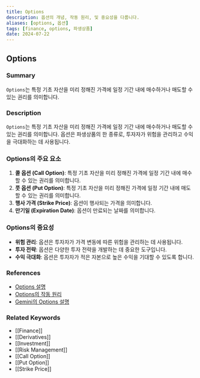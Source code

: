 ```yaml
---
title: Options
description: 옵션의 개념, 작동 원리, 및 중요성을 다룹니다.
aliases: [options, 옵션]
tags: [finance, options, 파생상품]
date: 2024-07-22
---
```


## Options

### Summary

`Options`는 특정 기초 자산을 미리 정해진 가격에 일정 기간 내에 매수하거나 매도할 수 있는 권리를 의미합니다.

### Description

`Options`는 특정 기초 자산을 미리 정해진 가격에 일정 기간 내에 매수하거나 매도할 수 있는 권리를 의미합니다. 옵션은 파생상품의 한 종류로, 투자자가 위험을 관리하고 수익을 극대화하는 데 사용됩니다.

### Options의 주요 요소

1. **콜 옵션 (Call Option)**: 특정 기초 자산을 미리 정해진 가격에 일정 기간 내에 매수할 수 있는 권리를 의미합니다.
2. **풋 옵션 (Put Option)**: 특정 기초 자산을 미리 정해진 가격에 일정 기간 내에 매도할 수 있는 권리를 의미합니다.
3. **행사 가격 (Strike Price)**: 옵션이 행사되는 가격을 의미합니다.
4. **만기일 (Expiration Date)**: 옵션이 만료되는 날짜를 의미합니다.

### Options의 중요성

- **위험 관리**: 옵션은 투자자가 가격 변동에 따른 위험을 관리하는 데 사용됩니다.
- **투자 전략**: 옵션은 다양한 투자 전략을 개발하는 데 중요한 도구입니다.
- **수익 극대화**: 옵션은 투자자가 적은 자본으로 높은 수익을 기대할 수 있도록 합니다.

### References

- [Options 설명](<https://en.wikipedia.org/wiki/Option_(finance)>)
- [Options의 작동 원리](https://www.investopedia.com/terms/o/option.asp)
- [Gemini의 Options 설명](https://www.gemini.com/cryptopedia/search?query=options)

### Related Keywords

- [[Finance]]
- [[Derivatives]]
- [[Investment]]
- [[Risk Management]]
- [[Call Option]]
- [[Put Option]]
- [[Strike Price]]
